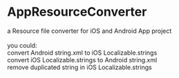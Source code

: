 # AppResourceConverter
a Resource file converter for iOS and Android App project
<br><br>
you could:<br>
convert Android string.xml to iOS Localizable.strings<br>
convert iOS Localizable.strings to Android string.xml<br>
remove duplicated string in iOS Localizable.strings
